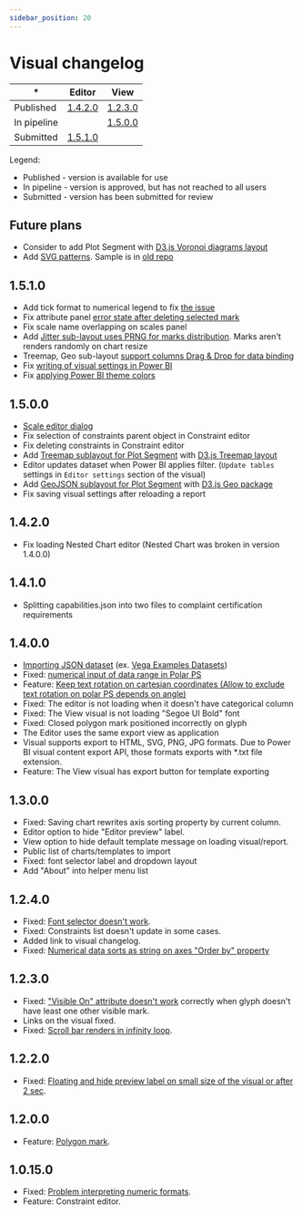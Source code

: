 ```yaml
---
sidebar_position: 20
---
```


# Visual changelog

|*|Editor|View|
|-|-|-|
|Published|[1.4.2.0](#1420)|[1.2.3.0](#1230)|
|In pipeline||[1.5.0.0](#1500)|
|Submitted|[1.5.1.0](#1510)||

Legend:

* Published - version is available for use
* In pipeline - version is approved, but has not reached to all users
* Submitted - version has been submitted for review

## Future plans

* Consider to add Plot Segment with [D3.js Voronoi diagrams layout](https://d3js.org/d3-delaunay/voronoi)
* Add [SVG patterns](https://developer.mozilla.org/docs/Web/SVG/Tutorial/Patterns). Sample is in [old repo](https://github.com/microsoft/charticulator/pull/1044)

## 1.5.1.0

* Add tick format to numerical legend to fix [the issue](https://github.com/zBritva/charticulator-visual-community/issues/41)
* Fix attribute panel [error state after deleting selected mark](https://github.com/zBritva/charticulator/issues/30)
* Fix scale name overlapping on scales panel
* Add [Jitter sub-layout uses PRNG for marks distribution](https://github.com/zBritva/charticulator/pull/73). Marks aren't renders randomly on chart resize
* Treemap, Geo sub-layout [support columns Drag & Drop for data binding](https://github.com/zBritva/charticulator/pull/74)
* Fix [writing of visual settings in Power BI](https://github.com/zBritva/charticulator-visual-community/issues/40)
* Fix [applying Power BI theme colors](https://github.com/zBritva/charticulator-visual-community/pull/45)

## 1.5.0.0

* [Scale editor dialog](https://github.com/zBritva/charticulator/pull/66)
* Fix selection of constraints parent object in Constraint editor
* Fix deleting constraints in Constraint editor
* Add [Treemap sublayout for Plot Segment](https://github.com/zBritva/charticulator/pull/67) with [D3.js Treemap layout](https://d3js.org/d3-hierarchy/treemap)
* Editor updates dataset when Power BI applies filter. (`Update tables` settings in `Editor settings` section of the visual)
* Add [GeoJSON sublayout for Plot Segment](https://github.com/zBritva/charticulator/pull/69) with [D3.js Geo package](https://d3js.org/d3-geo)
* Fix saving visual settings after reloading a report

## 1.4.2.0

* Fix loading Nested Chart editor (Nested Chart was broken in version 1.4.0.0)

## 1.4.1.0

* Splitting capabilities.json into two files to complaint certification requirements

## 1.4.0.0

* [Importing JSON dataset](https://github.com/zBritva/charticulator/pull/62) (ex. [Vega Examples Datasets](https://github.com/vega/vega/tree/main/docs/data))
* Fixed: [numerical input of data range in Polar PS](https://github.com/zBritva/charticulator/pull/63)
* Feature: [Keep text rotation on cartesian coordinates (Allow to exclude text rotation on polar PS depends on angle)](https://github.com/zBritva/charticulator/pull/64)
* Fixed: The editor is not loading when it doesn't have categorical column
* Fixed: The View visual is not loading "Segoe UI Bold" font
* Fixed: Closed polygon mark positioned incorrectly on glyph
* The Editor uses the same export view as application
* Visual supports export to HTML, SVG, PNG, JPG formats. Due to Power BI visual content export API, those formats exports with *.txt file extension.
* Feature: The View visual has export button for template exporting

## 1.3.0.0

* Fixed: Saving chart rewrites axis sorting property by current column.
* Editor option to hide "Editor preview" label.
* View option to hide default template message on loading visual/report.
* Public list of charts/templates to import
* Fixed: font selector label and dropdown layout
* Add "About" into helper menu list

## 1.2.4.0

* Fixed: [Font selector doesn't work](https://github.com/zBritva/charticulator-visual-community/discussions/30).
* Fixed: Constraints list doesn't update in some cases.
* Added link to visual changelog.
* Fixed: [Numerical data sorts as string on axes "Order by" property](https://github.com/zBritva/charticulator-visual-community/issues/32)

## 1.2.3.0

* Fixed: ["Visible On" attribute doesn't work](https://github.com/zBritva/charticulator-visual-community/issues/27) correctly when glyph doesn't have least one other visible mark.
* Links on the visual fixed.
* Fixed: [Scroll bar renders in infinity loop](https://github.com/zBritva/charticulator-visual-community/issues/24).

## 1.2.2.0

* Fixed: [Floating and hide preview label on small size of the visual or after 2 sec](https://github.com/zBritva/charticulator-visual-community/issues/25).

## 1.2.0.0

* Feature: [Polygon mark](https://ilfat-galiev.im/polygon-mark).

## 1.0.15.0

* Fixed: [Problem interpreting numeric formats](https://github.com/zBritva/charticulator-visual-community/issues/22).
* Feature: Constraint editor.
